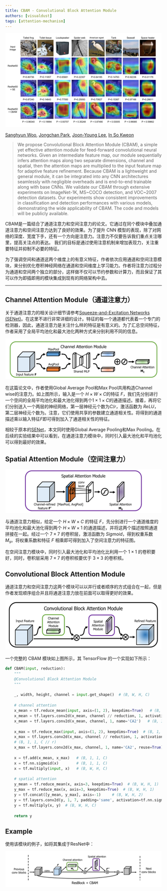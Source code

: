 ```yaml
---
title: CBAM - Convolutional Block Attention Module
authors: [visualdust]
tags: [attention-mechanism]
--- 
```


![image-20210723203210974](./src/CBAM-Convolutional-Block-Attention-Module/image-20210723203210974.png)

[Sanghyun Woo](https://arxiv.org/search/cs?searchtype=author&query=Woo%2C+S), [Jongchan Park](https://arxiv.org/search/cs?searchtype=author&query=Park%2C+J), [Joon-Young Lee](https://arxiv.org/search/cs?searchtype=author&query=Lee%2C+J), [In So Kweon](https://arxiv.org/search/cs?searchtype=author&query=Kweon%2C+I+S)

> We propose Convolutional Block Attention Module (CBAM), a simple yet effective attention module for feed-forward convolutional neural networks. Given an intermediate feature map, our module sequentially infers attention maps along two separate dimensions, channel and spatial, then the attention maps are multiplied to the input feature map for adaptive feature refinement. Because CBAM is a lightweight and general module, it can be integrated into any CNN architectures seamlessly with negligible overheads and is end-to-end trainable along with base CNNs. We validate our CBAM through extensive experiments on ImageNet-1K, MS~COCO detection, and VOC~2007 detection datasets. Our experiments show consistent improvements in classification and detection performances with various models, demonstrating the wide applicability of CBAM. The code and models will be publicly available.

CBAM是一篇结合了通道注意力和空间注意力的论文。它通过在同个模块中叠加通道注意力和空间注意力达到了良好的效果。为了提升 CNN 模型的表现，除了对网络的深度、宽度下手，还有一个方向是注意力。注意力不仅要告诉我们重点关注哪里，提高关注点的表达。 我们的目标是通过使用注意机制来增加表现力，关注重要特征并抑制不必要的特征。

为了强调空间和通道这两个维度上的有意义特征，作者依次应用通道和空间注意模块，来分别优化卷积神经网络在通道和空间维度上学习能力。作者将注意力过程分为通道和空间两个独立的部分，这样做不仅可以节约参数和计算力，而且保证了其可以作为即插即用的模块集成到现有的网络架构中去。

<!--truncate-->

---

## Channel Attention Module（通道注意力）

关于通道注意力的相关设计细节请参考[Squeeze-and-Excitation Networks (SENet)](./[23]Squeeze-and-Excitation-Networks)。在这里不进行非常详细的设计。特征的每一个通道都代表着一个专门的检测器，因此，通道注意力是关注什么样的特征是有意义的。为了汇总空间特征，作者采用了全局平均池化和最大池化两种方式来分别利用不同的信息。

![image-20210723194442312](./src/CBAM-Convolutional-Block-Attention-Module/image-20210723194442312.png)

在这篇论文中，作者使用Global Average Pool和Max Pool共用构造Channel wise的注意力。如上图所示，输入是一个 $H\times W\times C$的特征 $F$，我们先分别进行一个空间的全局平均池化和最大池化得到两个$1\times 1\times C$的通道描述。接着，再将它们分别送入一个两层的神经网络，第一层神经元个数为$C/r$，激活函数为 $ReLU$，第二层神经元个数为。注意，它们使用共享的参数建立通道相关性。将得到的通道描述乘以输入特征$F$即可得到加入了通道相关性的特征。

相较于原本的[SENet](./[23]Squeeze-and-Excitation-Networks)，本文同时使用Global Average Pooling和Max Pooling。在后续的实验结果中可以看到，在通道注意力模块中，同时引入最大池化和平均池化可以得到最好的效果。

## Spatial Attention Module（空间注意力）

![image-20210723194510586](./src/CBAM-Convolutional-Block-Attention-Module/image-20210723194510586.png)

与通道注意力相似，给定一个 $H\times W\times C$ 的特征 $F$，先分别进行一个通道维度的平均池化和最大池化得到两个 $H\times W\times 1$ 的通道描述，并将这两个描述按照通道拼接在一起。经过一个 $7\times 7$ 的卷积层，激活函数为 $Sigmoid$，得到权重系数 $M_s$。将权重系数和特征 $F$ 相乘即可得到加入了空间注意力的特征图。

在空间注意力模块中，同时引入最大池化和平均池化比利用一个 $1\times 1$ 的卷积要好，同时，卷积层采用 $7\times 7$ 的卷积核要优于 $3\times 3$ 的卷积核。

## Convolutional Block Attention Module

通道注意力和空间注意力这两个模块可以以并行或者顺序的方式组合在一起，但是作者发现顺序组合并且将通道注意力放在前面可以取得更好的效果。

![image-20210723194528528](./src/CBAM-Convolutional-Block-Attention-Module/image-20210723194528528.png)

一个完整的 CBAM 模块如上图所示，其 TensorFlow 的一个实现如下所示：

```python
def CBAM(input, reduction):
    """
    @Convolutional Block Attention Module
    """

    _, width, height, channel = input.get_shape()  # (B, W, H, C)

    # channel attention
    x_mean = tf.reduce_mean(input, axis=(1, 2), keepdims=True)   # (B, 1, 1, C)
    x_mean = tf.layers.conv2d(x_mean, channel // reduction, 1, activation=tf.nn.relu, name='CA1')  # (B, 1, 1, C // r)
    x_mean = tf.layers.conv2d(x_mean, channel, 1, name='CA2')   # (B, 1, 1, C)

    x_max = tf.reduce_max(input, axis=(1, 2), keepdims=True)  # (B, 1, 1, C)
    x_max = tf.layers.conv2d(x_max, channel // reduction, 1, activation=tf.nn.relu, name='CA1', reuse=True)
    # (B, 1, 1, C // r)
    x_max = tf.layers.conv2d(x_max, channel, 1, name='CA2', reuse=True)  # (B, 1, 1, C)

    x = tf.add(x_mean, x_max)   # (B, 1, 1, C)
    x = tf.nn.sigmoid(x)        # (B, 1, 1, C)
    x = tf.multiply(input, x)   # (B, W, H, C)

    # spatial attention
    y_mean = tf.reduce_mean(x, axis=3, keepdims=True)  # (B, W, H, 1)
    y_max = tf.reduce_max(x, axis=3, keepdims=True)  # (B, W, H, 1)
    y = tf.concat([y_mean, y_max], axis=-1)     # (B, W, H, 2)
    y = tf.layers.conv2d(y, 1, 7, padding='same', activation=tf.nn.sigmoid)    # (B, W, H, 1)
    y = tf.multiply(x, y)  # (B, W, H, C)

    return y
```

## Example

使用该模块的例子，如将其集成于ResNet中：

![image-20210723203033736](./src/CBAM-Convolutional-Block-Attention-Module/image-20210723203033736.png)

